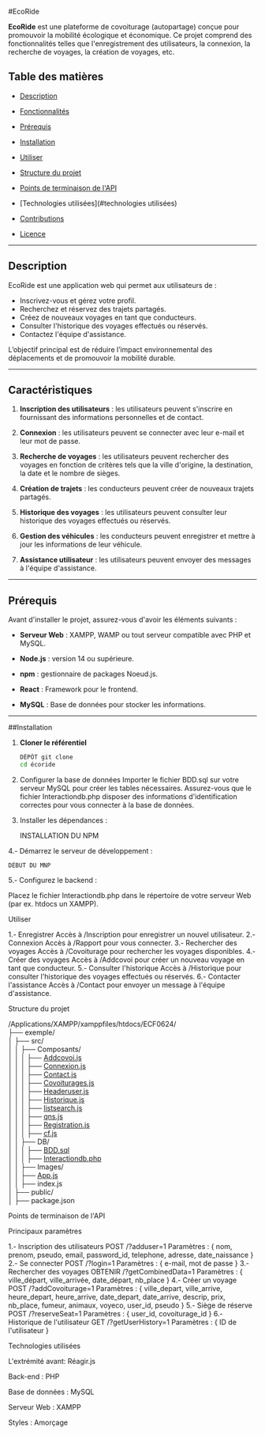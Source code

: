 #EcoRide

**EcoRide** est une plateforme de covoiturage (autopartage) conçue pour promouvoir la mobilité écologique et économique. Ce projet comprend des fonctionnalités telles que l'enregistrement des utilisateurs, la connexion, la recherche de voyages, la création de voyages, etc.

## Table des matières

- [Description](#description)

- [Fonctionnalités](#fonctionnalités)

- [Prérequis](#prérequis)

- [Installation](#installation)

- [Utiliser](#utiliser)

- [Structure du projet](#project-structure)

- [Points de terminaison de l'API](#api-endpoints)

- [Technologies utilisées](#technologies utilisées)

- [Contributions](#contributions)

- [Licence](#licence)

---

## Description

EcoRide est une application web qui permet aux utilisateurs de :
- Inscrivez-vous et gérez votre profil.
- Recherchez et réservez des trajets partagés.
- Créez de nouveaux voyages en tant que conducteurs.
- Consulter l'historique des voyages effectués ou réservés.
- Contactez l'équipe d'assistance.

L’objectif principal est de réduire l’impact environnemental des déplacements et de promouvoir la mobilité durable.







---

## Caractéristiques

1. **Inscription des utilisateurs** : les utilisateurs peuvent s'inscrire en fournissant des informations personnelles et de contact.

2. **Connexion** : les utilisateurs peuvent se connecter avec leur e-mail et leur mot de passe.

3. **Recherche de voyages** : les utilisateurs peuvent rechercher des voyages en fonction de critères tels que la ville d'origine, la destination, la date et le nombre de sièges.

4. **Création de trajets** : les conducteurs peuvent créer de nouveaux trajets partagés.
5. **Historique des voyages** : les utilisateurs peuvent consulter leur historique des voyages effectués ou réservés.

6. **Gestion des véhicules** : les conducteurs peuvent enregistrer et mettre à jour les informations de leur véhicule.

7. **Assistance utilisateur** : les utilisateurs peuvent envoyer des messages à l'équipe d'assistance.

---

## Prérequis

Avant d'installer le projet, assurez-vous d'avoir les éléments suivants :

- **Serveur Web** : XAMPP, WAMP ou tout serveur compatible avec PHP et MySQL.

- **Node.js** : version 14 ou supérieure.

- **npm** : gestionnaire de packages Noeud.js.

- **React** : Framework pour le frontend.

- **MySQL** : Base de données pour stocker les informations.











---

##Installation

1. **Cloner le référentiel**
   ```bash
   DÉPÔT git clone
   cd écoride


2. Configurer la base de données
Importer le fichier BDD.sql sur votre serveur MySQL pour créer les tables nécessaires.
Assurez-vous que le fichier Interactiondb.php disposer des informations d'identification correctes pour vous connecter à la base de données.

3. Installer les dépendances :

	INSTALLATION DU NPM

4.- Démarrez le serveur de développement : 

	DÉBUT DU MNP

5.- Configurez le backend :

Placez le fichier Interactiondb.php dans le répertoire de votre serveur Web (par ex. htdocs un XAMPP).



Utiliser

1.- Enregistrer
Accès à /Inscription pour enregistrer un nouvel utilisateur.
2.- Connexion
Accès à /Rapport pour vous connecter.
3.- Rechercher des voyages
Accès à /Covoiturage pour rechercher les voyages disponibles.
4.- Créer des voyages
Accès à /Addcovoi pour créer un nouveau voyage en tant que conducteur.
5.- Consulter l'historique
Accès à /Historique pour consulter l'historique des voyages effectués ou réservés.
6.- Contacter l'assistance
Accès à /Contact pour envoyer un message à l'équipe d'assistance.




Structure du projet

/Applications/XAMPP/xamppfiles/htdocs/ECF0624/ <br>
├── exemple/<br>
│ ├── src/<br>
│ │ ├── Composants/<br>
│ │ │ ├── [Addcovoi.js](http://_vscodecontentref_/0)<br>
│ │ │ ├── [Connexion.js](http://_vscodecontentref_/1)<br>
│ │ │ ├── [Contact.js](http://_vscodecontentref_/2)<br>
│   │   │   ├── [Covoiturages.js](http://_vscodecontentref_/3)<br>
│ │ │ ├── [Headeruser.js](http://_vscodecontentref_/4)<br>
│   │   │   ├── [Historique.js](http://_vscodecontentref_/5)<br>
│ │ │ ├── [listsearch.js](http://_vscodecontentref_/6)<br>
│ │ │ ├── [qns.js](http://_vscodecontentref_/7)<br>
│ │ │ ├── [Registration.js](http://_vscodecontentref_/8)<br>
│ │ │ ├── [cf.js](http://_vscodecontentref_/9)<br>
│ │ ├── DB/<br>
│ │ │ ├── [BDD.sql](http://_vscodecontentref_/10)<br>
│ │ │ ├── [Interactiondb.php](http://_vscodecontentref_/11)<br>
│ │ ├── Images/<br>
│ │ ├── [App.js](http://_vscodecontentref_/12)<br>
│ │ ├── index.js<br>
│ ├── public/<br>
│ ├── package.json<br>


Points de terminaison de l'API

Principaux paramètres

1.- Inscription des utilisateurs
POST /?adduser=1
Paramètres : { nom, prenom, pseudo, email, password_id, telephone, adresse, date_naissance }
2.- Se connecter
POST /?login=1
Paramètres : { e-mail, mot de passe }
3.- Rechercher des voyages
OBTENIR /?getCombinedData=1
Paramètres : { ville_départ, ville_arrivée, date_départ, nb_place }
4.- Créer un voyage
POST /?addCovoiturage=1
Paramètres : { ville_depart, ville_arrive, heure_depart, heure_arrive, date_depart, date_arrive, descrip, prix, nb_place, fumeur, animaux, voyeco, user_id, pseudo }
5.- Siège de réserve
POST /?reserveSeat=1
Paramètres : { user_id, covoiturage_id }
6.- Historique de l'utilisateur
GET /?getUserHistory=1
Paramètres : { ID de l'utilisateur }



Technologies utilisées


L'extrémité avant: Réagir.js

Back-end : PHP

Base de données : MySQL

Serveur Web : XAMPP

Styles : Amorçage


